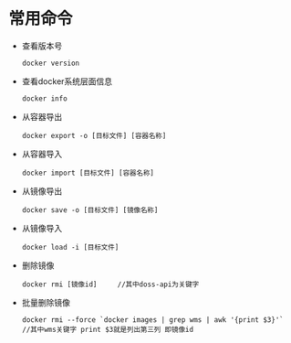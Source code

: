 # 常用命令

- 查看版本号

  ```shell
  docker version
  ```

- 查看docker系统层面信息

  ```shell
  docker info 
  ```

- 从容器导出

  ```shell
  docker export -o [目标文件] [容器名称]
  ```

- 从容器导入

  ```shell
  docker import [目标文件] [容器名称]
  ```

- 从镜像导出

  ```shell
  docker save -o [目标文件] [镜像名称]
  ```

- 从镜像导入

  ```shell
  docker load -i [目标文件]
  ```

- 删除镜像

  ```shell
  docker rmi [镜像id]     //其中doss-api为关键字
  ```

- 批量删除镜像

  ```shell
  docker rmi --force `docker images | grep wms | awk '{print $3}'`   //其中wms关键字 print $3就是列出第三列 即镜像id
  ```

  
